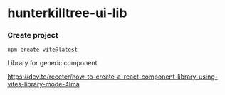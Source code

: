 # hunterkilltree-ui-lib

### Create project

`npm create vite@latest`

Library for generic component

https://dev.to/receter/how-to-create-a-react-component-library-using-vites-library-mode-4lma
